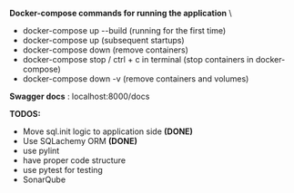**Docker-compose commands for running the application** \
- docker-compose up --build (running for the first time)
- docker-compose up (subsequent startups)
- docker-compose down (remove containers)
- docker-compose stop / ctrl + c in terminal (stop containers in docker-compose)
- docker-compose down -v (remove containers and volumes)

**Swagger docs** : localhost:8000/docs

**TODOS:**
- Move sql.init logic to application side **(DONE)**
- Use SQLachemy ORM **(DONE)**
- use pylint
- have proper code structure
- use pytest for testing
- SonarQube